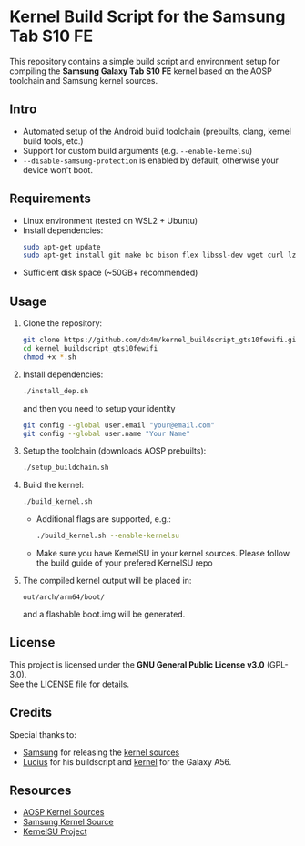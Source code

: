 # Kernel Build Script for the Samsung Tab S10 FE

This repository contains a simple build script and environment setup for compiling the **Samsung Galaxy Tab S10 FE** kernel based on the AOSP toolchain and Samsung kernel sources.

## Intro

- Automated setup of the Android build toolchain (prebuilts, clang, kernel build tools, etc.)
- Support for custom build arguments (e.g. `--enable-kernelsu`)
- `--disable-samsung-protection` is enabled by default, otherwise your device won't boot.

## Requirements

- Linux environment (tested on WSL2 + Ubuntu)
- Install dependencies:
  ```bash
  sudo apt-get update
  sudo apt-get install git make bc bison flex libssl-dev wget curl lzop git-core gnupg flex bison build-essential zip zlib1g-dev libc6-dev-i386 x11proto-core-dev libx11-dev lib32z1-dev libgl1-mesa-dev libxml2-utils xsltproc unzip fontconfig python3 -y
  ```
- Sufficient disk space (~50GB+ recommended)

## Usage

1. Clone the repository:
   ```bash
   git clone https://github.com/dx4m/kernel_buildscript_gts10fewifi.git
   cd kernel_buildscript_gts10fewifi
   chmod +x *.sh
   ```

2. Install dependencies:
   ```bash
   ./install_dep.sh
   ```
   
   and then you need to setup your identity
   ```bash
   git config --global user.email "your@email.com"
   git config --global user.name "Your Name"
   ```

3. Setup the toolchain (downloads AOSP prebuilts):
   
   ```bash
   ./setup_buildchain.sh
   ```

4. Build the kernel:
   ```bash
   ./build_kernel.sh
   ```

   - Additional flags are supported, e.g.:
     ```bash
     ./build_kernel.sh --enable-kernelsu
     ```
   - Make sure you have KernelSU in your kernel sources. Please follow the build guide of your prefered KernelSU repo

5. The compiled kernel output will be placed in:
   ```
   out/arch/arm64/boot/
   ```
   and a flashable boot.img will be generated.

## License

This project is licensed under the **GNU General Public License v3.0** (GPL-3.0).  
See the [LICENSE](LICENSE) file for details.

## Credits
Special thanks to:
- [Samsung](https://opensource.samsung.com/) for releasing the [kernel sources](https://opensource.samsung.com/uploadSearch?searchValue=x520)
- [Lucius](https://github.com/Luciiuss) for his buildscript and [kernel](https://github.com/Luciiuss/sm-a566b) for the Galaxy A56.

## Resources
- [AOSP Kernel Sources](https://android.googlesource.com/kernel/manifest/)
- [Samsung Kernel Source](https://github.com/dx4m/android_kernel_gts10fewifi)
- [KernelSU Project](https://github.com/tiann/KernelSU)

